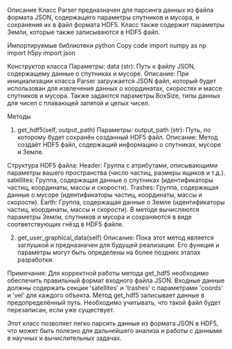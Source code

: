 Описание
Класс Parser предназначен для парсинга данных из файла формата JSON, содержащего параметры спутников и мусора, и сохранения их в файл формата HDF5. Класс также содержит параметры Земли, которые также записываются в HDF5 файл.

Импортируемые библиотеки
python
Copy code
import numpy as np
import h5py
import json

Конструктор класса
Параметры:
data (str): Путь к файлу JSON, содержащему данные о спутниках и мусоре.
Описание:
При инициализации класса Parser загружается JSON файл, который будет использован для извлечения данных о координатах, скоростях и массе спутников и мусора. Также задаются параметры BoxSize, типы данных для чисел с плавающей запятой и целых чисел.

Методы
1. get_hdf5(self, output_path)
Параметры:
output_path (str): Путь, по которому будет сохранён созданный HDF5 файл.
Описание:
Метод создаёт HDF5 файл, содержащий информацию о спутниках, мусоре и Земле.

Структура HDF5 файла:
Header: Группа с атрибутами, описывающими параметры вашего пространства (число частиц, размеры ящиков и т.д.).
satellites: Группа, содержащая данные о спутниках (идентификаторы частиц, координаты, массы и скорости).
Trashes: Группа, содержащая данные о мусоре (идентификаторы частиц, координаты, массы и скорости).
Earth: Группа, содержащая данные о Земле (идентификаторы частиц, координаты, массы и скорости).
В методе вычисляются параметры Земли, спутников и мусора и сохраняются в виде соответствующих гнёзд в HDF5 файле.

2. get_user_graphical_data(self)
Описание:
Пока этот метод является заглушкой и предназначен для будущей реализации. Его функция и параметры могут быть определены на более поздних этапах разработки.

Примечания:
Для корректной работы метода get_hdf5 необходимо обеспечить правильный формат входного файла JSON. Входные данные должны содержать секции 'satellites' и 'trashes' с параметрами 'coords' и 'vel' для каждого объекта.
Метод get_hdf5 записывает данные в предопределённый путь. Необходимо учитывать, что такой файл будет перезаписан, если уже существует.

Этот класс позволяет легко парсить данные из формата JSON в HDF5, что может быть полезно для дальнейшего анализа и работы с данными в научных и вычислительных задачах.

